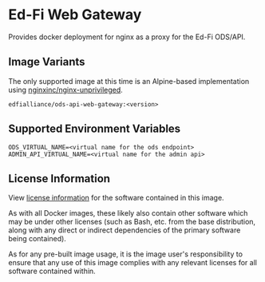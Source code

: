 # Ed-Fi Web Gateway
Provides docker deployment for nginx as a proxy for the Ed-Fi ODS/API.

## Image Variants
The only supported image at this time is an Alpine-based implementation using [nginxinc/nginx-unprivileged](https://hub.docker.com/r/nginxinc/nginx-unprivileged).

`edfialliance/ods-api-web-gateway:<version>`

## Supported Environment Variables
```
ODS_VIRTUAL_NAME=<virtual name for the ods endpoint>
ADMIN_API_VIRTUAL_NAME=<virtual name for the admin api>
```

## License Information
View [license information](https://github.com/Ed-Fi-Alliance-OSS/Ed-Fi-ODS-Docker/blob/main/LICENSE) for the software contained in this image.

As with all Docker images, these likely also contain other software which may be under other licenses (such as Bash, etc. from the base distribution, along with any direct or indirect dependencies of the primary software being contained).

As for any pre-built image usage, it is the image user's responsibility to ensure that any use of this image complies with any relevant licenses for all software contained within.

